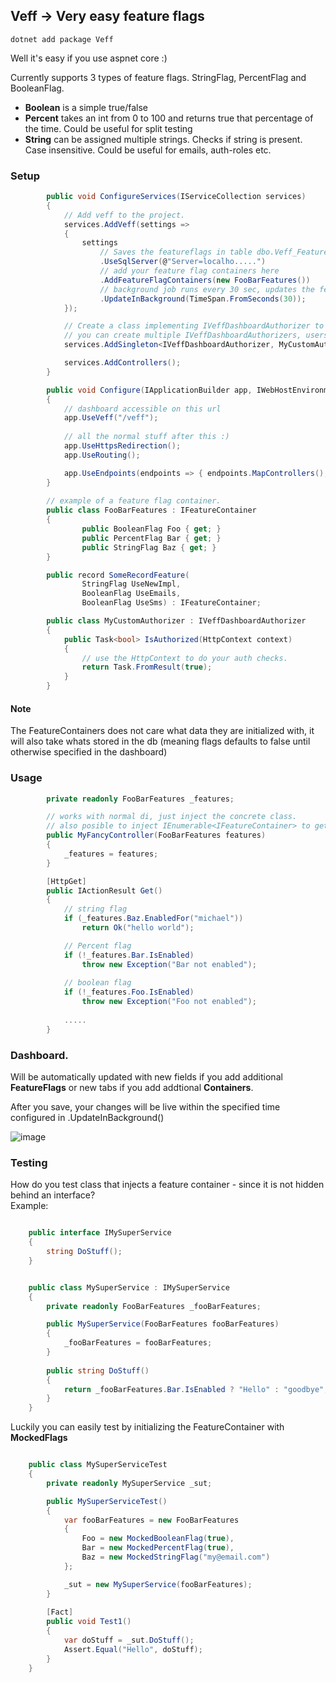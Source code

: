 ## Veff -> Very easy feature flags


`dotnet add package Veff` 

Well it's easy if you use aspnet core :) 

Currently supports 3 types of feature flags. 
StringFlag, PercentFlag and BooleanFlag.

- **Boolean** is a simple true/false
- **Percent** takes an int from 0 to 100 and returns true that percentage of the time. Could be useful for split testing     
- **String** can be assigned multiple strings. Checks if string is present. Case insensitive. Could be useful for emails, auth-roles etc.   

### Setup

```C#
        public void ConfigureServices(IServiceCollection services)
        {
            // Add veff to the project.
            services.AddVeff(settings =>
            {
                settings
                    // Saves the featureflags in table dbo.Veff_FeatureFlags. Will be auto created if not there.
                    .UseSqlServer(@"Server=localho.....") 
                    // add your feature flag containers here
                    .AddFeatureFlagContainers(new FooBarFeatures()) 
                    // background job runs every 30 sec, updates the feature containers with values from the db.
                    .UpdateInBackground(TimeSpan.FromSeconds(30));
            });

            // Create a class implementing IVeffDashboardAuthorizer to add auth before you can acccess the dashboard
            // you can create multiple IVeffDashboardAuthorizers, users will have to fulfil them all to access the dashboard.
            services.AddSingleton<IVeffDashboardAuthorizer, MyCustomAuthorizer>();

            services.AddControllers();
        }

        public void Configure(IApplicationBuilder app, IWebHostEnvironment env)
        {
            // dashboard accessible on this url
            app.UseVeff("/veff");
            
            // all the normal stuff after this :)
            app.UseHttpsRedirection();            
            app.UseRouting();

            app.UseEndpoints(endpoints => { endpoints.MapControllers(); });
        }
        
        // example of a feature flag container. 
        public class FooBarFeatures : IFeatureContainer
        {
                public BooleanFlag Foo { get; }
                public PercentFlag Bar { get; }
                public StringFlag Baz { get; }
        }

        public record SomeRecordFeature(
                StringFlag UseNewImpl, 
                BooleanFlag UseEmails, 
                BooleanFlag UseSms) : IFeatureContainer;

        public class MyCustomAuthorizer : IVeffDashboardAuthorizer 
        {
            public Task<bool> IsAuthorized(HttpContext context)
            {
                // use the HttpContext to do your auth checks.  
                return Task.FromResult(true); 
            }
        }
```

#### Note

The FeatureContainers does not care what data they are initialized with, it will also take whats stored in the db (meaning flags defaults to false until otherwise specified in the dashboard)


### Usage

```C#
        private readonly FooBarFeatures _features;

        // works with normal di, just inject the concrete class.
        // also posible to inject IEnumerable<IFeatureContainer> to get all your featureflag containers
        public MyFancyController(FooBarFeatures features)
        {
            _features = features;
        }

        [HttpGet]
        public IActionResult Get()
        {
            // string flag
            if (_features.Baz.EnabledFor("michael"))
                return Ok("hello world");

            // Percent flag
            if (!_features.Bar.IsEnabled)
                throw new Exception("Bar not enabled");
            
            // boolean flag
            if (!_features.Foo.IsEnabled)
                throw new Exception("Foo not enabled");
            
            .....
        }
```


### Dashboard.

Will be automatically updated with new fields if you add additional **FeatureFlags** or new tabs if you add addtional **Containers**.


After you save, your changes will be live within the specified time configured in .UpdateInBackground()

![image](https://user-images.githubusercontent.com/4522165/129459776-629d2312-1829-40ae-b03c-bb855a0528de.png)



### Testing

How do you test class that injects a feature container - since it is not hidden behind an interface?  
Example:

```C#

    public interface IMySuperService
    {
        string DoStuff();
    }


    public class MySuperService : IMySuperService
    {
        private readonly FooBarFeatures _fooBarFeatures;

        public MySuperService(FooBarFeatures fooBarFeatures)
        {
            _fooBarFeatures = fooBarFeatures;
        }
        
        public string DoStuff()
        {
            return _fooBarFeatures.Bar.IsEnabled ? "Hello" : "goodbye";
        }
    }

```

Luckily you can easily test by initializing the FeatureContainer with **MockedFlags**

```C#

    public class MySuperServiceTest
    {
        private readonly MySuperService _sut;

        public MySuperServiceTest()
        {
            var fooBarFeatures = new FooBarFeatures
            {
                Foo = new MockedBooleanFlag(true),
                Bar = new MockedPercentFlag(true),
                Baz = new MockedStringFlag("my@email.com")
            };

            _sut = new MySuperService(fooBarFeatures);
        }
        
        [Fact]
        public void Test1()
        {
            var doStuff = _sut.DoStuff();
            Assert.Equal("Hello", doStuff);
        }
    }


```
